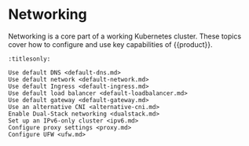 # Networking

Networking is a core part of a working Kubernetes cluster. These topics cover
how to configure and use key capabilities of {{product}}.

```{toctree}
:titlesonly:

Use default DNS <default-dns.md>
Use default network <default-network.md>
Use default Ingress <default-ingress.md>
Use default load balancer <default-loadbalancer.md>
Use default gateway <default-gateway.md>
Use an alternative CNI <alternative-cni.md>
Enable Dual-Stack networking <dualstack.md>
Set up an IPv6-only cluster <ipv6.md>
Configure proxy settings <proxy.md>
Configure UFW <ufw.md>
```
